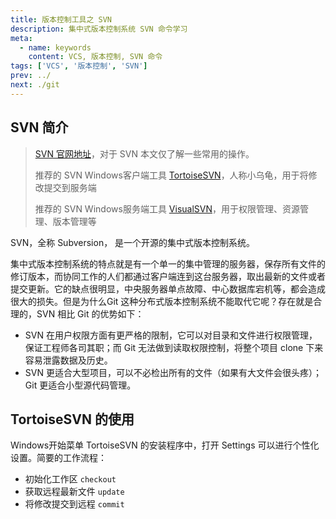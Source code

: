 ```yaml
---
title: 版本控制工具之 SVN
description: 集中式版本控制系统 SVN 命令学习
meta:
  - name: keywords
    content: VCS, 版本控制, SVN 命令
tags: ['VCS', '版本控制', 'SVN']
prev: ../
next: ./git
---
```


## SVN 简介

>  [SVN 官网地址](https://subversion.apache.org/)，对于 SVN 本文仅了解一些常用的操作。
>
> 推荐的 SVN Windows客户端工具 [TortoiseSVN](https://tortoisesvn.net/downloads.html)，人称小乌龟，用于将修改提交到服务端
>
> 推荐的 SVN Windows服务端工具 [VisualSVN](https://www.visualsvn.com/downloads/)，用于权限管理、资源管理、版本管理等

SVN，全称 Subversion， 是一个开源的集中式版本控制系统。

​		集中式版本控制系统的特点就是有一个单一的集中管理的服务器，保存所有文件的修订版本，而协同工作的人们都通过客户端连到这台服务器，取出最新的文件或者提交更新。它的缺点很明显，中央服务器单点故障、中心数据库宕机等，都会造成很大的损失。但是为什么Git 这种分布式版本控制系统不能取代它呢？存在就是合理的，SVN 相比 Git 的优势如下：

- SVN 在用户权限方面有更严格的限制，它可以对目录和文件进行权限管理，保证工程师各司其职；而 Git 无法做到读取权限控制，将整个项目 clone 下来容易泄露数据及历史。
- SVN 更适合大型项目，可以不必检出所有的文件（如果有大文件会很头疼）；Git 更适合小型源代码管理。

## TortoiseSVN 的使用

Windows开始菜单 TortoiseSVN 的安装程序中，打开 Settings 可以进行个性化设置。简要的工作流程：

- 初始化工作区 `checkout`
- 获取远程最新文件 `update`
- 将修改提交到远程 `commit`